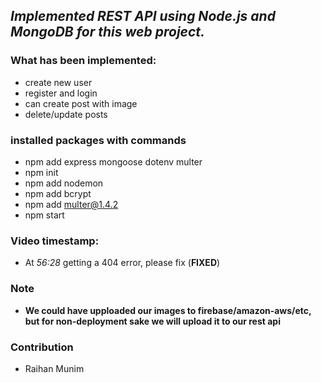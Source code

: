 ## _Implemented **REST API** using Node.js and MongoDB for this web project._

### What has been implemented:
- create new user
- register and login
- can create post with image
- delete/update posts

### installed packages with commands
- npm add express mongoose dotenv multer
- npm init 
- npm add nodemon
- npm add bcrypt
- npm add multer@1.4.2 <!-- package for uploading files -->
- npm start


### Video timestamp: 
- At _56:28_ getting a 404 error, please fix (**FIXED**)

### Note
- **We could have upploaded our images to firebase/amazon-aws/etc, but for non-deployment sake we will upload it to our rest api**

### Contribution
- Raihan Munim